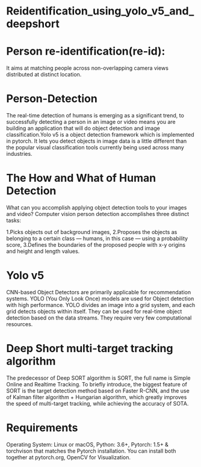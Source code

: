 # Reidentification_using_yolo_v5_and_deepshort

# Person re-identification(re-id):

It aims at matching people across non-overlapping camera views distributed at distinct location.

# Person-Detection

The real-time detection of humans is emerging as a significant trend, to successfully detecting a person in an image or video means you are building an application that will do object detection and image classification.Yolo v5 is a object detection framework which is implemented in pytorch. It lets you detect objects in image data is a little different than the popular visual classification tools currently being used across many industries.

# The How and What of Human Detection

What can you accomplish applying object detection tools to your images and video? Computer vision person detection accomplishes three distinct tasks:

1.Picks objects out of background images, 2.Proposes the objects as belonging to a certain class — humans, in this case — using a probability score, 3.Defines the boundaries of the proposed people with x-y origins and height and length values.

# Yolo v5

CNN-based Object Detectors are primarily applicable for recommendation systems. YOLO (You Only Look Once) models are used for Object detection with high performance. YOLO divides an image into a grid system, and each grid detects objects within itself. They can be used for real-time object detection based on the data streams. They require very few computational resources.

# Deep Short multi-target tracking algorithm

The predecessor of Deep SORT algorithm is SORT, the full name is Simple Online and Realtime Tracking. To briefly introduce, the biggest feature of SORT is the target detection method based on Faster R-CNN, and the use of Kalman filter algorithm + Hungarian algorithm, which greatly improves the speed of multi-target tracking, while achieving the accuracy of SOTA.

# Requirements

Operating System: Linux or macOS, Python: 3.6+, Pytorch: 1.5+ & torchvison that matches the Pytorch installation. You can install both together at pytorch.org, OpenCV for Visualization.
